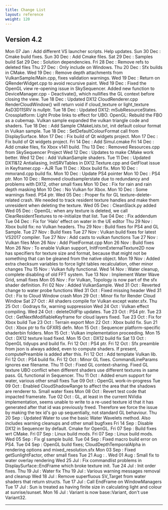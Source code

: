 ```yaml
---
title: Change List
layout: reference
weight: 120
---
```




Version 4.2
---
Mon 07 Jan : Add different VS launcher scripts. Help updates.
Sun 30 Dec : Cmake build fixes.
Sun 30 Dec : Add Cmake files.
Sat 29 Dec : Samples build
Sat 29 Dec : Solution dependencies.
Fri 28 Dec : Remove refs to deleted files
Thu 27 Dec : Only include <filesystem> on Windows.
Thu 20 Dec : Sfx builds in CMake.
Wed 19 Dec : Remove depth attachments from VulkanSample/Main.cpp, fixes validation warnings.
Wed 19 Dec : Return on QRenderWidget.cpp to avoid recursive paint.
Wed 19 Dec : Fixed the OpenGL view re-opening issue in SkySequencer. Added new function to DeviceManager.cpp - Deactivate(), which nullifies the GL context before closing the view.
Tue 18 Dec : Updated DX12 CloudRenderer.cpp RenderCloudWindow() will return void if cloud_texture or light_texture AsD3D11SRV is nullptr.
Tue 18 Dec : Updated DX12: mSubResourceStates.  Crossplatform: Light Probe links to effect for UBO. OpenGL: Rebuild the FBO as a cubemap. Vulkan sample expanded the vulkan triangle code and shaders.
Tue 18 Dec : Add Sample CMakeLists.txt, init default colour format in Vulkan sample.
Tue 18 Dec : SetDefaultColourFormat call from DisplaySurface.
Mon 17 Dec : Fix build of Qt widgets project.
Mon 17 Dec : Fix build of Qt widgets project.
Fri 14 Dec : Add Simul.cmake
Fri 14 Dec : Add cmake files, fix Xbox v141 build.
Thu 13 Dec : Removed Resources.cpp from SkySequencer Project
Wed 12 Dec : Updates to make CMake work better.
Wed 12 Dec : Add VulkanSample shaders.
Tue 11 Dec : Updated DX11&12 Antialiasing, InitSRVTables in DX12.Texture.cpp and GetFloat issue in Keyframer.cpp - AJR
Tue 11 Dec : Xbox build fix.
Mon 10 Dec : mmxrand.cpp build fix.
Mon 10 Dec : Update PS4 pointer
Mon 10 Dec : PS4 ptr.
Mon 10 Dec : Removed cloudsamplerstate due to redundancy and problems with DX12, other small fixes
Mon 10 Dec : Fix for rain and rain depth masking
Mon 10 Dec : No Vulkan for Xbox.
Mon 10 Dec : Some warnings fixed. PS4 ptr.
Wed 05 Dec : Proper fix for GL texture-delete-related crash. We needed to track resident texture handles and make them unresident when deleting the texture.
Wed 05 Dec : CleanSlack.py added
Wed 05 Dec : OpenGL: when any texture is deleted, we call ClearResidentTextures to re-initialize that list.
Tue 04 Dec : Fix addendum
Tue 04 Dec : Fix for 'Halo' effect on water in the UE editor
Thu 29 Nov : Xbox build fix: no Vulkan headers.
Thu 29 Nov : Build fixes for PS4 and GL Sample.
Tue 27 Nov : Build fixes
Tue 27 Nov : Vulkan build fixes for latest VS2017 compiler.
Tue 27 Nov : Add casts to vulkan functions
Tue 27 Nov : Vulkan files
Mon 26 Nov : Add PixelFormat.cpp
Mon 26 Nov : Build fixes
Mon 26 Nov : To enable Vulkan support, InitFromExternalTexture2D now has specifiers for texture size and format, because that might not be something that can be gleaned from the native object.
Mon 19 Nov : Added extra checksum variables to force light tables recalculation, other minor changes
Thu 15 Nov : Vulkan fully functional.
Wed 14 Nov : Water cleanup, complete disabling of old FFT system.
Tue 13 Nov : Implement Water Wave Grid, small fixes
Mon 05 Nov : For Vulkan, Topology is now part of the sfx shader definition.
Fri 02 Nov : Added VulkanSample.
Wed 31 Oct : Reverted change to water probe functions
Wed 31 Oct : Fixed missing header
Wed 31 Oct : Fix to Cloud Window crash
Mon 29 Oct : Minor fix for Render Cloud Window
Sat 27 Oct : All shaders compile for Vulkan except water.sfx.
Thu 25 Oct : Godrays fix, warning suppression
Wed 24 Oct : Vulkan effect compiling.
Wed 24 Oct : deleteOldFtp updates.
Tue 23 Oct : PS4 ptr.
Tue 23 Oct : GetNextModifiableKeyframe for cloud layers fixed.
Tue 23 Oct : Fix for Xbox build
Tue 23 Oct : Terrain export
Mon 22 Oct : Xbox build fix.
Sun 21 Oct : Xbox ptr to fix GFXRS defn.
Mon 15 Oct : Sequencer platform-specific shaderbin folders.
Mon 15 Oct : Vulkan implementation proceeding.
Mon 15 Oct : DX12 texture load fixed.
Mon 15 Oct : DX12 build fix
Sat 13 Oct : OpenGL tidyups and build fix.
Fri 12 Oct : PS4 ptr.
Fri 12 Oct : Sfx preamble from json is always added, even to compute shaders. If present, computePreamble is added after this.
Fri 12 Oct : Add template Vulkan lib.
Fri 12 Oct : PS4 build fix.
Fri 12 Oct : Minor GL fixes. CommandLineParams ignores exe filename.
Thu 11 Oct : Fixed GL context-sharing. Fixed GL texture UBO conflict when different shaders use different textures in same pass. GL functional in Sequencer.
Thu 11 Oct : Added enum support for water, various other small fixes
Tue 09 Oct : OpenGL work-in-progress
Tue 09 Oct : Enabled CloudShadowRange to affect the area that the shadows are renderer to. Small water fixes
Mon 08 Oct : Revert test code that impacted framerate.
Tue 02 Oct : GL, at least in the current NVidia implementation, seems unable to write to a re-used texture id that it has generated after that id was previously freed. Therefore we force the issue by making the tex id's go up sequentially, not standard GL behaviour.
Thu 20 Sep : Updated Water to use the basic Water Wavelets method. Also includes warning cleanups and other small bugfixes
Fri 14 Sep : Disable DX12 in Sequencer by default. Cmake for OpenGL.
Fri 07 Sep : Build fixes wrt CMake.
Fri 07 Sep : Linux build mods.
Fri 07 Sep : Linux build mods.
Wed 05 Sep : Fix gl sample build.
Tue 04 Sep : Fixed macro build error on PS4.
Tue 04 Sep : OpenGL build fixes; CloudDepthTemporalAlpha in rendering options and mixed_resolution.sfx
Mon 03 Sep : Fixed getSunlightFactor, other small fixes
Tue 21 Aug : .
Wed 01 Aug : Small fix to water overlay rendering
Wed 25 Jul : Fix commandlist problems in DisplaySurface::EndFrame which broke texture init.
Tue 24 Jul : Init order fixes.
Thu 19 Jul : Water fix
Thu 19 Jul : Various warning messages removal and cleanup
Wed 18 Jul : Remove superfluous SV_Target from water shaders that return structs.
Tue 17 Jul : Call EndFrame on WindowManagers
Tue 17 Jul : Sun is treated as having finite size in calculating light and colour at sunrise/sunset.
Mon 16 Jul : Variant is now base::Variant, don't use Variant32.

<hr>
